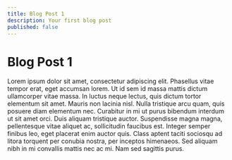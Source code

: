 ```yaml
---
title: Blog Post 1
description: Your first blog post
published: false
---
```


# Blog Post 1

Lorem ipsum dolor sit amet, consectetur adipiscing elit. Phasellus vitae tempor erat, eget accumsan lorem. Ut id sem id massa mattis dictum
ullamcorper vitae massa. In luctus neque lectus, quis dictum tortor elementum sit amet. Mauris non lacinia nisl. Nulla tristique arcu quam,
quis posuere diam elementum nec. Curabitur in mi ut purus bibendum interdum ut sit amet orci. Duis aliquam tristique auctor. Suspendisse
magna magna, pellentesque vitae aliquet ac, sollicitudin faucibus est. Integer semper finibus leo, eget placerat enim auctor quis. Class
aptent taciti sociosqu ad litora torquent per conubia nostra, per inceptos himenaeos. Sed aliquam nibh in mi convallis mattis nec ac mi. Nam
sed sagittis purus.
